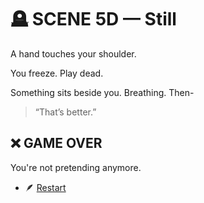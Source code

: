 
# 🪦 SCENE 5D — Still
A hand touches your shoulder.

You freeze.
Play dead.

Something sits beside you.
Breathing.
Then-
>“That’s better.”
## ❌ GAME OVER
You're not pretending anymore.

- 🪶 [Restart](./scene1.md)
